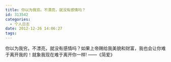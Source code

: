 ```yaml
---
title: 你以为我穷。不漂亮，就没有感情吗？
id: 313542
categories:
  - 个人日志
date: 2012-12-26 14:06:27
tags:
---
```


你以为我穷。不漂亮，就没有感情吗？如果上帝赐给我美貌和财富，我也会让你难于离开我的！就象我现在难于离开你一样! ——《简爱》